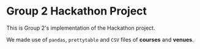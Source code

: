 # Group 2 Hackathon Project

This is Group 2's implementation of the Hackathon project.

We made use of `pandas`, `prettytable` and `CSV` files of **courses** and **venues**.


